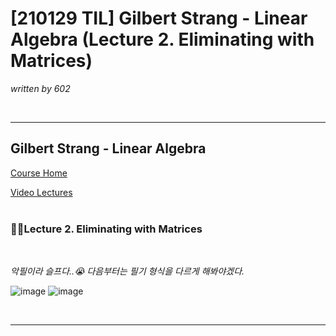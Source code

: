 

# [210129 TIL] Gilbert Strang - Linear Algebra (Lecture 2. Eliminating with Matrices)

_written by 602_

<br/>



---



## Gilbert Strang - Linear Algebra

[Course Home](https://ocw.mit.edu/courses/mathematics/18-06-linear-algebra-spring-2010/index.htm)

[Video Lectures](https://ocw.mit.edu/courses/mathematics/18-06-linear-algebra-spring-2010/video-lectures/)
<br/>
<br/>


### 🏃‍♀️Lecture 2. Eliminating with Matrices

<br/>

_악필이라 슬프다..😭 다음부터는 필기 형식을 다르게 해봐야겠다._

![image](https://user-images.githubusercontent.com/68496320/107276931-103d7080-6a97-11eb-8ab3-3fec8d6c3750.png)
![image](https://user-images.githubusercontent.com/68496320/107276944-14698e00-6a97-11eb-8d1d-92b50daf3b80.png)

<br/>

---
